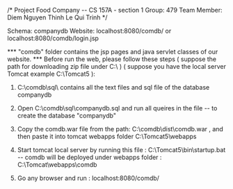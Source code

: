 /*
Project Food Company -- CS 157A - section 1
    Group: 479
    Team Member: 
           Diem Nguyen
           Thinh Le
           Qui Trinh
*/

Schema: companydb
Website: 
           localhost:8080/comdb/    or      localhost:8080/comdb/login.jsp


*** "comdb" folder contains the jsp pages and java servlet classes of our website.
*** Before run the web, please follow these steps 
( suppose the path for downloading zip file under C:\ )
( suppose you have the local server Tomcat example C:\Tomcat5 ):

1. C:\comdb\sql\ contains all the text files and sql file of the database companydb

2. Open C:\comdb\sql\companydb.sql and run all queires in the file 
   -- to create the database "companydb"

3. Copy the comdb.war file from the path: C:\comdb\dist\comdb.war ,
and then paste it into tomcat webapps folder C:\Tomcat5\webapps

4. Start tomcat local server by running this file : C:\Tomcat5\bin\startup.bat 
   -- comdb will be deployed under webapps folder : C:\Tomcat\webapps\comdb

5. Go any browser and run :  localhost:8080/comdb/
